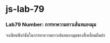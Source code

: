 # js-lab-79
### Lab79 Number: การหาความยาวเส้นทแยงมุม
จงเขียนฟังก์ชันในการหาความยาวเส้นทแยงมุมของสี่เหลี่ยมผืนผ้า
